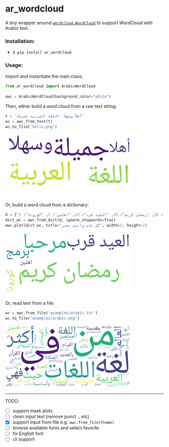 # ar_wordcloud
A tiny wrapper around [`wordcloud.WordCloud`](https://github.com/amueller/word_cloud/blob/master/wordcloud/wordcloud.py#L154) to support WordCloud with Arabic text.

### Installation:

- `$ pip install ar_wordcloud`

### Usage:

Import and instantiate the main class:
```python
from ar_wordcloud import ArabicWordCloud

awc = ArabicWordCloud(background_color="white")
```
Then, either build a word cloud from a raw text string:
```python
t = 'أهلاً وسهلا، اللغة العربية جميلة'
wc = awc.from_text(t)
wc.to_file('hello.png')
```
![](examples/hello.png) 

Or, build a word cloud from a dictionary: 
```python
d = {"مرحبا": 12, "برمج": 8, "من": 10, "رمضان كريم": 15, "العيد قرب": 12, "اهلين": 1, "كورونا": 3}
dict_wc = awc.from_dict(d, ignore_stopwords=True)
awc.plot(dict_wc, title="كل عام وانتم بخير", width=2, height=2)
``` 
![](examples/happy_eid.png)

Or, read text from a file:

```python
wc = awc.from_file('examples/arabic.txt')
wc.to_file('examples/arabic.png')
```
![](examples/arabic.png)
<hr>

TODO:
- [ ] support mask plots
- [ ] clean input text (remove punct .. etc)
- [x] support input from file e.g. `awc.from_file(fname)`
- [ ] browse available fonts and select favorite
- [ ] fix English font
- [ ] cli support